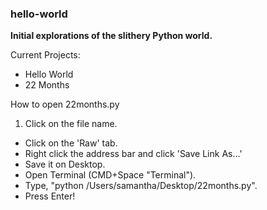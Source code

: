 ### hello-world
**Initial explorations of the slithery Python world.**

Current Projects:
+ Hello World
+ 22 Months

How to open 22months.py

1. Click on the file name.
+ Click on the 'Raw' tab.
+ Right click the address bar and click 'Save Link As...' 
+ Save it on Desktop.
+ Open Terminal (CMD+Space "Terminal"). 
+ Type, "python /Users/samantha/Desktop/22months.py".
+ Press Enter!  
